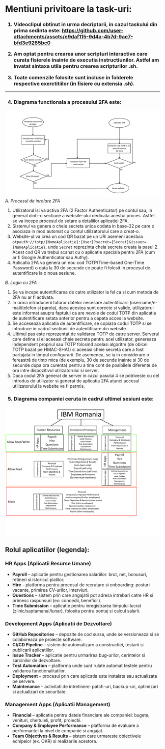 <h1>Mentiuni privitoare la task-uri:</h1>
<h3>
  
1) Videoclipul obtinut in urma decriptarii, in cazul taskului din prima sedinta este:
https://github.com/user-attachments/assets/e9daf115-9d4a-4b7d-9ae7-bfd3e9285bc0

2) Am optat pentru crearea unor scripturi interactive care curata fisierele inainte de executia instructiunilor. Astfel am invatat sintaxa utila pentru crearea scripturilor .sh. 

3) Toate comenzile folosite sunt incluse in folderele respective exerctitiilor (in fisiere cu extensia .sh).
</h3>

-----------------------------------------------------------------------------------------------------

<h3>
  
4) Diagrama functionala a procesului 2FA este:
</h3>

![](Exercise1_3/solution.png)
<i>A. Procesul de inrolare 2FA</i>
  1. Utilizatorul isi va activa 2FA (2 Factor Authenticator) pe contul sau, in general dintr-o sectiune a website-ului dedicata acestui proces. Astfel se va incepe procesul de setare a detaliilor aplicatiei 2FA.
  2. Sistemul va genera o cheie secreta unica codata in base-32 pe care o asociaza in mod automat cu contul utilizatorului care a creat-o.
  3. Website-ul va crea un cod QR bazat pe un URI asemeni acestuia <code>otpauth://totp/{NumeAplicatie}:{User}?secret={Secret}&issuer={NumeAplicatie}</code>, unde <code>Secret</code> reprezinta cheia secreta creata la pasul 2. Acest cod QR va trebui scanat cu o aplicatie speciala pentru 2FA (cum ar fi Google Authenticator sau Authy).
  4. Aplicatia 2FA va genera un nou cod TOTP(Time-based One-Time Password) o data la 30 de secunde ce poate fi folosit in procesul de autentificare la o noua sesiune.

<i>B. Login cu 2FA</i>
  1. Se va incepe autentificarea de catre utilizator la fel ca si cum metoda de 2FA nu ar fi activata.
  2. In urma introducerii tuturor datelor necesare autentificarii (username/e-mail/telefon si parola), daca acestea sunt corecte si valide, utilizatorul este informat asupra faptului ca are nevoie de codul TOTP din aplicatia de autentificare setata anterior pentru a capata acces la website.
  3. Se acceseaza aplicatia de autentificare, se copiaza codul TOTP si se introduce in cadrul sectiunii de autentificare din website.
  4. Ultimul pas este reprezentat de validarea TOTP de catre server. Serverul care detine si el aceeasi cheie secreta pentru acel utilizator, genereaza independent propriul sau TOTP folosind acelasi algoritm (de obicei TOTP bazat pe HMAC-SHA1) si aceeasi cheie secreta care a fost partajata in timpul configurarii. De asemenea, se ia in considerare o fereastră de timp mica (de exemplu, 30 de secunde inainte si 30 de secunde dupa ora curenta) pentru a tine cont de posibilele diferente de ora intre dispozitivul utilizatorului si server.
  5. Daca codul 2FA generat de server in cazul pasului 4 se potriveste cu cel introdus de utilizator si generat de aplicatia 2FA atunci accesul utilizatorului la website va fi permis.

<h3>
  
5) Diagrama companiei ceruta in cadrul ultimei sesiuni este:
</h3>

![](Exercise2_3/solution.png)

<h2>Rolul aplicatiilor (legenda):</h2>
<h3>HR Apps (Aplicatii Resurse Umane)</h3>
<ul>
  <li><b>Payroll</b> – aplicatie pentru gestionarea salariilor: brut, net, bonusuri, retineri si istoricul platilor.</li>
  <li><b>Hire</b> – platforma pentru procesul de recrutare si onboarding: posturi vacante, primirea CV-urilor, interviuri.</li>
  <li><b>Questions</b> – sistem prin care angajatii pot adresa intrebari catre HR si primesc raspunsuri (ex: concedii, beneficii).</li>
  <li><b>Time Submission</b> – aplicatie pentru inregistrarea timpului lucrat (zilnic/saptamanal/lunar), folosita pentru pontaj si calcul salarii.</li>
</ul>

<h3>Development Apps (Aplicatii de Dezvoltare)</h3>
<ul>
  <li><b>GitHub Repositories</b> – depozite de cod sursa, unde se versioneaza si se colaboreaza pe proiecte software.</li>
  <li><b>CI/CD Pipeline</b> – sistem de automatizare a constructiei, testarii si publicarii aplicatiilor.</li>
  <li><b>Issue Tracker</b> – aplicatie pentru urmarirea bug-urilor, cerintelor si sarcinilor de dezvoltare.</li>
  <li><b>Test Automation</b> – platforma unde sunt rulate automat testele pentru validarea functionalitatilor.</li>
  <li><b>Deployment</b> – procesul prin care aplicatia este instalata sau actualizata pe servere.</li>
  <li><b>Maintenance</b> – activitati de intretinere: patch-uri, backup-uri, optimizari si actualizari de securitate.</li>
</ul>

<h3>Management Apps (Aplicatii Management)</h3>
<ul>
  <li><b>Financial</b> – aplicatie pentru datele financiare ale companiei: bugete, venituri, cheltuieli, profit, proiectii.</li>
  <li><b>Company & Employee Performance</b> – platforma de evaluare a performantei la nivel de companie si angajat.</li>
  <li><b>Team Objectives & Results</b> – sistem care urmareste obiectivele echipelor (ex. OKR) si realizarile acestora.</li>
</ul>
